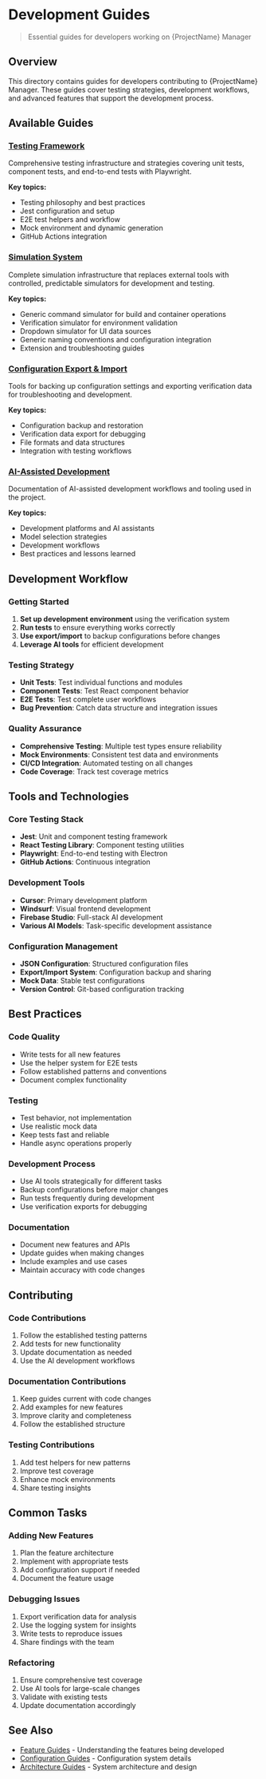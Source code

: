 # Development Guides

> Essential guides for developers working on {ProjectName} Manager

## Overview

This directory contains guides for developers contributing to {ProjectName} Manager. These guides cover testing strategies, development workflows, and advanced features that support the development process.

## Available Guides

### [Testing Framework](testing.md)
Comprehensive testing infrastructure and strategies covering unit tests, component tests, and end-to-end tests with Playwright.

**Key topics:**
- Testing philosophy and best practices
- Jest configuration and setup
- E2E test helpers and workflow
- Mock environment and dynamic generation
- GitHub Actions integration

### [Simulation System](simulation-system.md)
Complete simulation infrastructure that replaces external tools with controlled, predictable simulators for development and testing.

**Key topics:**
- Generic command simulator for build and container operations
- Verification simulator for environment validation
- Dropdown simulator for UI data sources
- Generic naming conventions and configuration integration
- Extension and troubleshooting guides

### [Configuration Export & Import](export-import.md)
Tools for backing up configuration settings and exporting verification data for troubleshooting and development.

**Key topics:**
- Configuration backup and restoration
- Verification data export for debugging
- File formats and data structures
- Integration with testing workflows

### [AI-Assisted Development](ai-experiments.md)
Documentation of AI-assisted development workflows and tooling used in the project.

**Key topics:**
- Development platforms and AI assistants
- Model selection strategies
- Development workflows
- Best practices and lessons learned

## Development Workflow

### Getting Started

1. **Set up development environment** using the verification system
2. **Run tests** to ensure everything works correctly
3. **Use export/import** to backup configurations before changes
4. **Leverage AI tools** for efficient development

### Testing Strategy

- **Unit Tests**: Test individual functions and modules
- **Component Tests**: Test React component behavior
- **E2E Tests**: Test complete user workflows
- **Bug Prevention**: Catch data structure and integration issues

### Quality Assurance

- **Comprehensive Testing**: Multiple test types ensure reliability
- **Mock Environments**: Consistent test data and environments
- **CI/CD Integration**: Automated testing on all changes
- **Code Coverage**: Track test coverage metrics

## Tools and Technologies

### Core Testing Stack
- **Jest**: Unit and component testing framework
- **React Testing Library**: Component testing utilities
- **Playwright**: End-to-end testing with Electron
- **GitHub Actions**: Continuous integration

### Development Tools
- **Cursor**: Primary development platform
- **Windsurf**: Visual frontend development
- **Firebase Studio**: Full-stack AI development
- **Various AI Models**: Task-specific development assistance

### Configuration Management
- **JSON Configuration**: Structured configuration files
- **Export/Import System**: Configuration backup and sharing
- **Mock Data**: Stable test configurations
- **Version Control**: Git-based configuration tracking

## Best Practices

### Code Quality
- Write tests for all new features
- Use the helper system for E2E tests
- Follow established patterns and conventions
- Document complex functionality

### Testing
- Test behavior, not implementation
- Use realistic mock data
- Keep tests fast and reliable
- Handle async operations properly

### Development Process
- Use AI tools strategically for different tasks
- Backup configurations before major changes
- Run tests frequently during development
- Use verification exports for debugging

### Documentation
- Document new features and APIs
- Update guides when making changes
- Include examples and use cases
- Maintain accuracy with code changes

## Contributing

### Code Contributions
1. Follow the established testing patterns
2. Add tests for new functionality
3. Update documentation as needed
4. Use the AI development workflows

### Documentation Contributions
1. Keep guides current with code changes
2. Add examples for new features
3. Improve clarity and completeness
4. Follow the established structure

### Testing Contributions
1. Add test helpers for new patterns
2. Improve test coverage
3. Enhance mock environments
4. Share testing insights

## Common Tasks

### Adding New Features
1. Plan the feature architecture
2. Implement with appropriate tests
3. Add configuration support if needed
4. Document the feature usage

### Debugging Issues
1. Export verification data for analysis
2. Use the logging system for insights
3. Write tests to reproduce issues
4. Share findings with the team

### Refactoring
1. Ensure comprehensive test coverage
2. Use AI tools for large-scale changes
3. Validate with existing tests
4. Update documentation accordingly

## See Also

- [Feature Guides](../features/) - Understanding the features being developed
- [Configuration Guides](../configuration/) - Configuration system details
- [Architecture Guides](../architecture/) - System architecture and design 